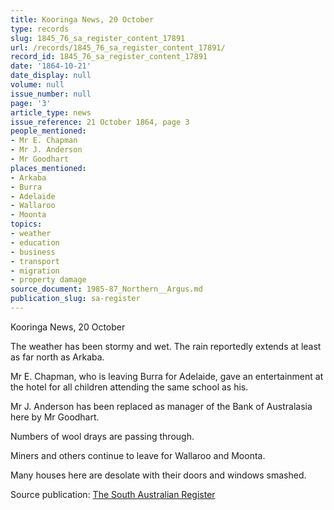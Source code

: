 ```yaml
---
title: Kooringa News, 20 October
type: records
slug: 1845_76_sa_register_content_17891
url: /records/1845_76_sa_register_content_17891/
record_id: 1845_76_sa_register_content_17891
date: '1864-10-21'
date_display: null
volume: null
issue_number: null
page: '3'
article_type: news
issue_reference: 21 October 1864, page 3
people_mentioned:
- Mr E. Chapman
- Mr J. Anderson
- Mr Goodhart
places_mentioned:
- Arkaba
- Burra
- Adelaide
- Wallaroo
- Moonta
topics:
- weather
- education
- business
- transport
- migration
- property damage
source_document: 1985-87_Northern__Argus.md
publication_slug: sa-register
---
```


Kooringa News, 20 October

The weather has been stormy and wet.  The rain reportedly extends at least as far north as Arkaba.

Mr E. Chapman, who is leaving Burra for Adelaide, gave an entertainment at the hotel for all children attending the same school as his.

Mr J. Anderson has been replaced as manager of the Bank of Australasia here by Mr Goodhart.

Numbers of wool drays are passing through.

Miners and others continue to leave for Wallaroo and Moonta.

Many houses here are desolate with their doors and windows smashed.

Source publication: [The South Australian Register](/publications/sa-register/)
